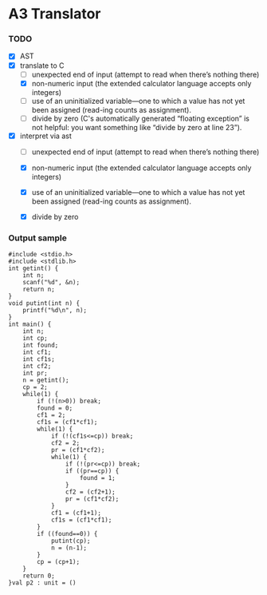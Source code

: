 # A3 Translator

### TODO
- [X] AST
- [X] translate to C
    - [ ] unexpected end of input (attempt to read when there’s nothing there)
    - [X] non-numeric input (the extended calculator language accepts only integers)
    - [ ] use of an uninitialized variable—one to which a value has not yet been assigned (read-ing counts as assignment). 
    - [ ] divide by zero (C's automatically generated “floating exception” is not helpful:
      you want something like “divide by zero at line 23”).
- [X] interpret via ast
    - [ ] unexpected end of input (attempt to read when there’s nothing there)
    - [X] non-numeric input (the extended calculator language accepts only integers)
    - [X] use of an uninitialized variable—one to which a value has not yet been assigned (read-ing counts as assignment). 
    - [X] divide by zero


### Output sample

```
#include <stdio.h>
#include <stdlib.h>
int getint() {
    int n;
    scanf("%d", &n);
    return n;
}
void putint(int n) {
    printf("%d\n", n);
}
int main() {
    int n;
    int cp;
    int found;
    int cf1;
    int cf1s;
    int cf2;
    int pr;
    n = getint();
    cp = 2;
    while(1) {
        if (!(n>0)) break;
        found = 0;
        cf1 = 2;
        cf1s = (cf1*cf1);
        while(1) {
            if (!(cf1s<=cp)) break;
            cf2 = 2;
            pr = (cf1*cf2);
            while(1) {
                if (!(pr<=cp)) break;
                if ((pr==cp)) {
                    found = 1;
                }
                cf2 = (cf2+1);
                pr = (cf1*cf2);
            }
            cf1 = (cf1+1);
            cf1s = (cf1*cf1);
        }
        if ((found==0)) {
            putint(cp);
            n = (n-1);
        }
        cp = (cp+1);
    }
    return 0;
}val p2 : unit = ()
```
